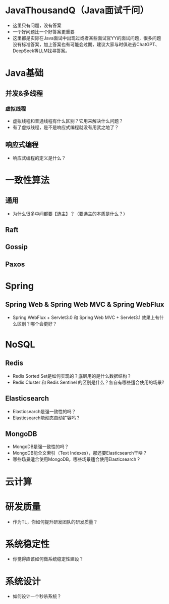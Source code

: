 # JavaThousandQ（Java面试千问）
* 这里只有问题，没有答案
* 一个好问题比一个好答案更重要
* 这里都是实际在Java面试中出现过或者某些面试官YY的面试问题，很多问题没有标准答案，加上答案也有可能会过期，建议大家与时俱进去ChatGPT、DeepSeek等LLM找寻答案。

# Java基础

## 并发&多线程
### 虚拟线程
* 虚拟线程和普通线程有什么区别？它用来解决什么问题？
* 有了虚拟线程，是不是响应式编程就没有用武之地了？

## 响应式编程
* 响应式编程的定义是什么？


# 一致性算法

## 通用
* 为什么很多中间都要【选主】？（要选主的本质是什么？）

## Raft

## Gossip

## Paxos


# Spring
## Spring Web & Spring Web MVC & Spring WebFlux
* Spring WebFlux + Servlet3.0 和 Spring Web MVC + Servlet3.1 效果上有什么区别？哪个会更好？

# NoSQL
## Redis
* Redis Sorted Set是如何实现的？底层用的是什么数据结构？
* Redis Cluster 和 Redis Sentinel 的区别是什么？各自有哪些适合使用的场景?

## Elasticsearch
* Elasticsearch是强一致性的吗？
* Elasticsearch能动态自动扩容吗？


## MongoDB
* MongoDB是强一致性的吗？
* MongoDB能全文索引（Text Indexes），那还要Elasticsearch干啥？
* 哪些场景适合使用MongoDB，哪些场景适合使用Elasticsearch？






# 云计算

# 研发质量
* 作为TL，你如何提升研发团队的研发质量？

# 系统稳定性
* 你觉得应该如何做系统稳定性建设？

# 系统设计
* 如何设计一个秒杀系统？


